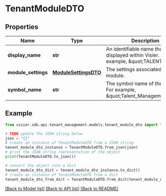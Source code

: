 # TenantModuleDTO


## Properties

Name | Type | Description | Notes
------------ | ------------- | ------------- | -------------
**display_name** | **str** | An identifiable name that is displayed within Visier. For example, \&quot;TALENT\&quot;. | [optional] 
**module_settings** | [**ModuleSettingsDTO**](ModuleSettingsDTO.md) | The settings associated with the module. | [optional] 
**symbol_name** | **str** | The symbol name of the module. For example, \&quot;Talent_Management\&quot;. | [optional] 

## Example

```python
from visier.sdk.api.tenant_management.models.tenant_module_dto import TenantModuleDTO

# TODO update the JSON string below
json = "{}"
# create an instance of TenantModuleDTO from a JSON string
tenant_module_dto_instance = TenantModuleDTO.from_json(json)
# print the JSON string representation of the object
print(TenantModuleDTO.to_json())

# convert the object into a dict
tenant_module_dto_dict = tenant_module_dto_instance.to_dict()
# create an instance of TenantModuleDTO from a dict
tenant_module_dto_from_dict = TenantModuleDTO.from_dict(tenant_module_dto_dict)
```
[[Back to Model list]](../README.md#documentation-for-models) [[Back to API list]](../README.md#documentation-for-api-endpoints) [[Back to README]](../README.md)



